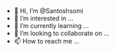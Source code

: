 - 👋 Hi, I’m @Santoshsomi
- 👀 I’m interested in ...
- 🌱 I’m currently learning ...
- 💞️ I’m looking to collaborate on ...
- 📫 How to reach me ...

<!---
Santoshsomi/Santoshsomi is a ✨ special ✨ repository because its `README.md` (this file) appears on your GitHub profile.
You can click the Preview link to take a look at your changes.
--->
